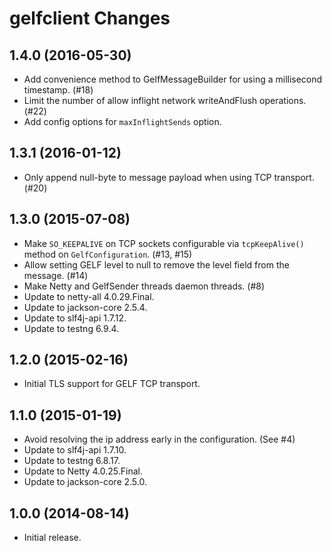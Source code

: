 gelfclient Changes
==================

## 1.4.0 (2016-05-30)

* Add convenience method to GelfMessageBuilder for using a millisecond timestamp. (#18)
* Limit the number of allow inflight network writeAndFlush operations. (#22)
* Add config options for `maxInflightSends` option.

## 1.3.1 (2016-01-12)

* Only append null-byte to message payload when using TCP transport. (#20)

## 1.3.0 (2015-07-08)

* Make `SO_KEEPALIVE` on TCP sockets configurable via `tcpKeepAlive()` method on `GelfConfiguration`. (#13, #15)
* Allow setting GELF level to null to remove the level field from the message. (#14)
* Make Netty and GelfSender threads daemon threads. (#8)
* Update to netty-all 4.0.29.Final.
* Update to jackson-core 2.5.4.
* Update to slf4j-api 1.7.12.
* Update to testng 6.9.4.

## 1.2.0 (2015-02-16)

* Initial TLS support for GELF TCP transport.

## 1.1.0 (2015-01-19)

* Avoid resolving the ip address early in the configuration. (See #4)
* Update to slf4j-api 1.7.10.
* Update to testng 6.8.17.
* Update to Netty 4.0.25.Final.
* Update to jackson-core 2.5.0.

## 1.0.0 (2014-08-14)

* Initial release.
